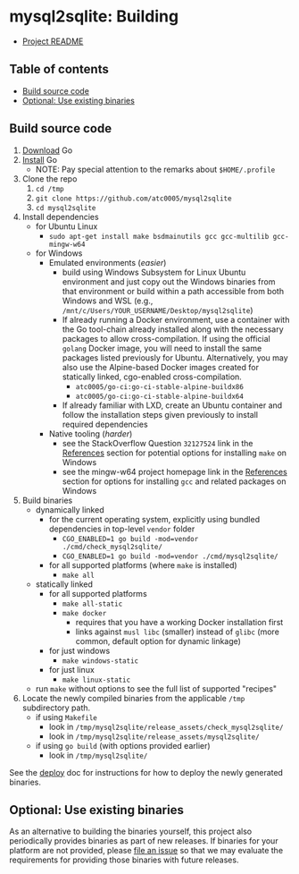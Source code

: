 <!-- omit in toc -->
# mysql2sqlite: Building

- [Project README](../README.md)

<!-- omit in toc -->
## Table of contents

- [Build source code](#build-source-code)
- [Optional: Use existing binaries](#optional-use-existing-binaries)

## Build source code

1. [Download][go-docs-download] Go
1. [Install][go-docs-install] Go
   - NOTE: Pay special attention to the remarks about `$HOME/.profile`
1. Clone the repo
   1. `cd /tmp`
   1. `git clone https://github.com/atc0005/mysql2sqlite`
   1. `cd mysql2sqlite`
1. Install dependencies
   - for Ubuntu Linux
     - `sudo apt-get install make bsdmainutils gcc gcc-multilib gcc-mingw-w64`
   - for Windows
     - Emulated environments (*easier*)
       - build using Windows Subsystem for Linux Ubuntu environment and just
         copy out the Windows binaries from that environment or build within a
         path accessible from both Windows and WSL (e.g.,
         `/mnt/c/Users/YOUR_USERNAME/Desktop/mysql2sqlite`)
       - If already running a Docker environment, use a container with the Go
         tool-chain already installed along with the necessary packages to
         allow cross-compilation. If using the official `golang` Docker image,
         you will need to install the same packages listed previously for
         Ubuntu. Alternatively, you may also use the Alpine-based Docker
         images created for statically linked, cgo-enabled cross-compilation.
         - `atc0005/go-ci:go-ci-stable-alpine-buildx86`
         - `atc0005/go-ci:go-ci-stable-alpine-buildx64`
       - If already familiar with LXD, create an Ubuntu  container and follow
         the installation steps given previously to install required
         dependencies
     - Native tooling (*harder*)
       - see the StackOverflow Question `32127524` link in the
         [References](references.md) section for potential options for
         installing `make` on Windows
       - see the mingw-w64 project homepage link in the
         [References](references.md) section for options for installing `gcc`
         and related packages on Windows
1. Build binaries
   - dynamically linked
     - for the current operating system, explicitly using
         bundled dependencies in top-level `vendor` folder
       - `CGO_ENABLED=1 go build -mod=vendor ./cmd/check_mysql2sqlite/`
       - `CGO_ENABLED=1 go build -mod=vendor ./cmd/mysql2sqlite/`
     - for all supported platforms (where `make` is installed)
       - `make all`
   - statically linked
     - for all supported platforms
       - `make all-static`
       - `make docker`
         - requires that you have a working Docker installation first
         - links against `musl libc` (smaller) instead of `glibc` (more
           common, default option for dynamic linkage)
     - for just windows
       - `make windows-static`
     - for just linux
       - `make linux-static`
   - run `make` without options to see the full list of supported "recipes"
1. Locate the newly compiled binaries from the applicable `/tmp` subdirectory
   path.
   - if using `Makefile`
     - look in `/tmp/mysql2sqlite/release_assets/check_mysql2sqlite/`
     - look in `/tmp/mysql2sqlite/release_assets/mysql2sqlite/`
   - if using `go build` (with options provided earlier)
     - look in `/tmp/mysql2sqlite/`

See the [deploy](deploy.md) doc for instructions for how to deploy the newly
generated binaries.

## Optional: Use existing binaries

As an alternative to building the binaries yourself, this project also
periodically provides binaries as part of new releases. If binaries for your
platform are not provided, please [file an
issue](https://github.com/atc0005/mysql2sqlite/issues/new) so that we may
evaluate the requirements for providing those binaries with future releases.

[go-docs-download]: <https://golang.org/dl>  "Download Go"

[go-docs-install]: <https://golang.org/doc/install>  "Install Go"
